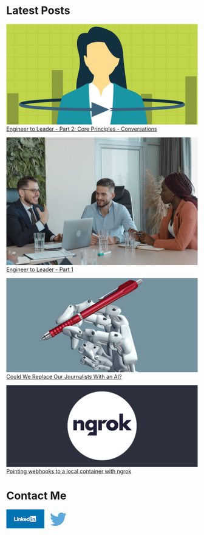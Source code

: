 # Latest Posts

![Engineer to Leader - Core Principles - Conversations](/assets/images/feedback.png)
[Engineer to Leader - Part 2: Core Principles - Conversations](/posts/engineer-to-leader-part-2-20231009)

![Engineer to Leader](/assets/images/boss-1.jpg)
[Engineer to Leader - Part 1](/posts/engineer-to-leader-part-1-20230807)

![gpt-2 ai](/assets/images/ai-journalist.jpeg)
[Could We Replace Our Journalists With an AI?](/posts/text-generation-with-python-gpt2-20210802)

![ngrok](/assets/images/ngrok.png)
[Pointing webhooks to a local container with ngrok](/posts/webhooks-local-container-ngrok-20210726)

# Contact Me
[![LinkedIn](/assets/images/linkedin.png)](https://www.linkedin.com/in/dave-mason-tech/)
[![Twitter](/assets/images/twitter.jpeg)](https://twitter.com/davemasontech)